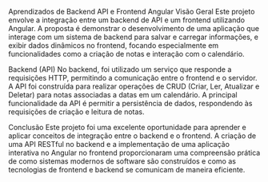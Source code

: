 Aprendizados de Backend API e Frontend Angular
Visão Geral
Este projeto envolve a integração entre um backend de API e um frontend utilizando Angular. A proposta é demonstrar o desenvolvimento de uma aplicação que interage com um sistema de backend para salvar e carregar informações, e exibir dados dinâmicos no frontend, focando especialmente em funcionalidades como a criação de notas e interação com o calendário.

Backend (API)
No backend, foi utilizado um serviço que responde a requisições HTTP, permitindo a comunicação entre o frontend e o servidor. A API foi construída para realizar operações de CRUD (Criar, Ler, Atualizar e Deletar) para notas associadas a datas em um calendário. A principal funcionalidade da API é permitir a persistência de dados, respondendo às requisições de criação e leitura de notas.

Conclusão
Este projeto foi uma excelente oportunidade para aprender e aplicar conceitos de integração entre o backend e o frontend. A criação de uma API RESTful no backend e a implementação de uma aplicação interativa no Angular no frontend proporcionaram uma compreensão prática de como sistemas modernos de software são construídos e como as tecnologias de frontend e backend se comunicam de maneira eficiente.

